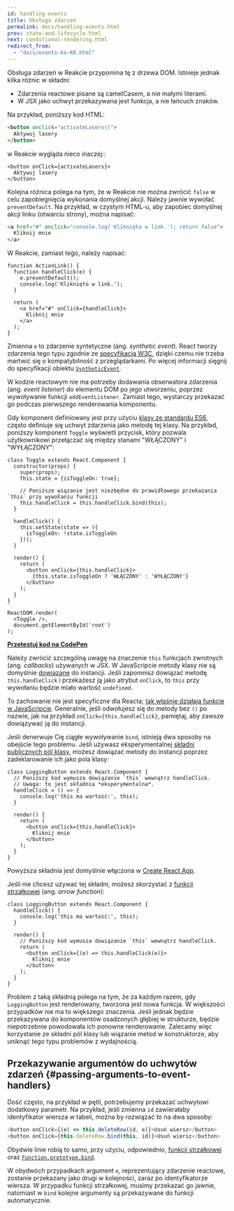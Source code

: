 ```yaml
---
id: handling-events
title: Obsługa zdarzeń
permalink: docs/handling-events.html
prev: state-and-lifecycle.html
next: conditional-rendering.html
redirect_from:
  - "docs/events-ko-KR.html"
---
```


Obsługa zdarzeń w Reakcie przypomina tę z drzewa DOM. Istnieje jednak kilka różnic w składni:

* Zdarzenia reactowe pisane są camelCasem, a nie małymi literami.
* W JSX jako uchwyt przekazywana jest funkcja, a nie łańcuch znaków.

Na przykład, poniższy kod HTML:

```html
<button onclick="activateLasers()">
  Aktywuj lasery
</button>
```

w Reakcie wygląda nieco inaczej::

```js{1}
<button onClick={activateLasers}>
  Aktywuj lasery
</button>
```

Kolejna różnica polega na tym, że w Reakcie nie można zwrócić `false` w celu zapobiegnięcia wykonania domyślnej akcji. Należy jawnie wywołać `preventDefault`. Na przykład, w czystym HTML-u, aby zapobiec domyślnej akcji linku (otwarciu strony), można napisać:

```html
<a href="#" onclick="console.log('Kliknięto w link.'); return false">
  Kliknij mnie
</a>
```

W Reakcie, zamiast tego, należy napisać:

```js{2-5,8}
function ActionLink() {
  function handleClick(e) {
    e.preventDefault();
    console.log('Kliknięto w link.');
  }

  return (
    <a href="#" onClick={handleClick}>
      Kliknij mnie
    </a>
  );
}
```

Zmienna `e` to zdarzenie syntetyczne (ang. *synthetic event*). React tworzy zdarzenia tego typu zgodnie ze [specyfikacją W3C](https://www.w3.org/TR/DOM-Level-3-Events/), dzięki czemu nie trzeba martwić się o kompatybilność z przeglądarkami. Po więcej informacji sięgnij do specyfikacji obiektu [`SyntheticEvent`](/docs/events.html).

W kodzie reactowym nie ma potrzeby dodawania obserwatora zdarzenia (ang. *event listener*) do elementu DOM po jego utworzeniu, poprzez wywoływanie funkcji `addEventListener`. Zamiast tego, wystarczy przekazać go podczas pierwszego renderowania komponentu.

Gdy komponent definiowany jest przy użyciu [klasy ze standardu ES6](https://developer.mozilla.org/pl/docs/Web/JavaScript/Reference/Classes), często definiuje się uchwyt zdarzenia jako metodę tej klasy. Na przykład, poniższy komponent `Toggle` wyświetli przycisk, który pozwala użytkownikowi przełączać się między stanami "WŁĄCZONY" i "WYŁĄCZONY":

```js{6,7,10-14,18}
class Toggle extends React.Component {
  constructor(props) {
    super(props);
    this.state = {isToggleOn: true};

    // Poniższe wiązanie jest niezbędne do prawidłowego przekazania `this` przy wywołaniu funkcji
    this.handleClick = this.handleClick.bind(this);
  }

  handleClick() {
    this.setState(state => ({
      isToggleOn: !state.isToggleOn
    }));
  }

  render() {
    return (
      <button onClick={this.handleClick}>
        {this.state.isToggleOn ? 'WŁĄCZONY' : 'WYŁĄCZONY'}
      </button>
    );
  }
}

ReactDOM.render(
  <Toggle />,
  document.getElementById('root')
);
```

[**Przetestuj kod na CodePen**](http://codepen.io/gaearon/pen/xEmzGg?editors=0010)

Należy zwrócić szczególną uwagę na znaczenie `this` funkcjach zwrotnych (ang. *callbacks*) używanych w JSX. W JavaScripcie metody klasy nie są domyślnie [dowiązane](https://developer.mozilla.org/pl/docs/Web/JavaScript/Reference/Functions/Funkcje_strzalkowe) do instancji. Jeśli zapomnisz dowiązać metodę `this.handleClick` i przekażesz ją jako atrybut `onClick`, to `this` przy wywołaniu będzie miało wartość `undefined`.

To zachowanie nie jest specyficzne dla Reacta; [tak właśnie działają funkcje w JavaScripcie](https://www.smashingmagazine.com/2014/01/understanding-javascript-function-prototype-bind/). Generalnie, jeśli odwołujesz się do metody bez `()` po nazwie, jak na przykład `onClick={this.handleClick}`, pamiętaj, aby zawsze dowiązywać ją do instancji.

Jeśli denerwuje Cię ciągłe wywoływanie `bind`, istnieją dwa sposoby na obejście tego problemu. Jeśli używasz eksperymentalnej [składni publicznych pól klasy](https://babeljs.io/docs/plugins/transform-class-properties/), możesz dowiązać metody do instancji poprzez zadeklarowanie ich jako pola klasy:

```js{2-6}
class LoggingButton extends React.Component {
  // Poniższy kod wymusza dowiązanie `this` wewnątrz handleClick.
  // Uwaga: to jest składnia *eksperymentalna*.
  handleClick = () => {
    console.log('this ma wartość:', this);
  }

  render() {
    return (
      <button onClick={this.handleClick}>
        Kliknij mnie
      </button>
    );
  }
}
```

Powyższa składnia jest domyślnie włączona w [Create React App](https://github.com/facebookincubator/create-react-app).

Jeśli nie chcesz używać tej składni, możesz skorzystać z [funkcji strzałkowej](https://developer.mozilla.org/pl/docs/Web/JavaScript/Reference/Functions/Funkcje_strzalkowe) (ang. *arrow function*):

```js{7-9}
class LoggingButton extends React.Component {
  handleClick() {
    console.log('this ma wartość:', this);
  }

  render() {
    // Poniższy kod wymusza dowiązanie `this` wewnątrz handleClick.
    return (
      <button onClick={(e) => this.handleClick(e)}>
        Kliknij mnie
      </button>
    );
  }
}
```

Problem z taką składnią polega na tym, że za każdym razem, gdy `LoggingButton` jest renderowany, tworzona jest nowa funkcja. W większości przypadków nie ma to większego znaczenia. Jeśli jednak będzie przekazywana do komponentów osadzonych głębiej w strukturze, będzie niepotrzebnie powodowała ich ponowne renderowanie. Zalecamy więc korzystanie ze składni pól klasy lub wiązanie metod w konstruktorze, aby uniknąć tego typu problemów z wydajnością.

## Przekazywanie argumentów do uchwytów zdarzeń {#passing-arguments-to-event-handlers}

Dość często, na przykład w pętli, potrzebujemy przekazać uchwytowi dodatkowy parametr. Na przykład, jeśli zmienna `id` zawierałaby identyfikator wiersza w tabeli, można by rozwiązać to na dwa sposoby:

```js
<button onClick={(e) => this.deleteRow(id, e)}>Usuń wiersz</button>
<button onClick={this.deleteRow.bind(this, id)}>Usuń wiersz</button>
```

Obydwie linie robią to samo, przy użyciu, odpowiednio, [funkcji strzałkowej](https://developer.mozilla.org/pl/docs/Web/JavaScript/Reference/Functions/Funkcje_strzalkowe) oraz [`Function.prototype.bind`](https://developer.mozilla.org/en-US/docs/Web/JavaScript/Reference/Global_objects/Function/bind).

W obydwóch przypadkach argument `e`, reprezentujący zdarzenie reactowe, zostanie przekazany jako drugi w kolejności, zaraz po identyfikatorze wiersza. W przypadku funkcji strzałkowej, musimy przekazać go jawnie, natomiast w `bind` kolejne argumenty są przekazywane do funkcji automatycznie.

